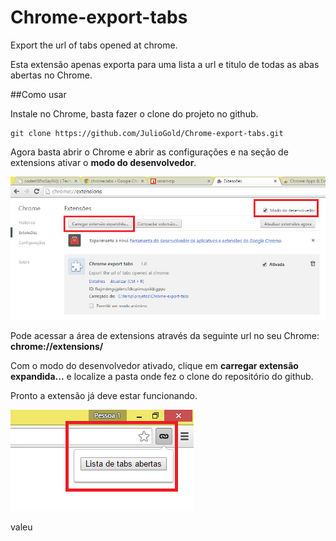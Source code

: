 # Chrome-export-tabs
Export the url of tabs opened at chrome.

Esta extensão apenas exporta para uma lista a url e titulo de todas as abas abertas no Chrome.

##Como usar

Instale no Chrome, basta fazer o clone do projeto no github.
```
git clone https://github.com/JulioGold/Chrome-export-tabs.git
```
Agora basta abrir o Chrome e abrir as configurações e na seção de extensions ativar o **modo do desenvolvedor**.

![GitHub Logo](/images/1.png)

Pode acessar a área de extensions através da seguinte url no seu Chrome: **chrome://extensions/**

Com o modo do desenvolvedor ativado, clique em **carregar extensão expandida...** e localize a pasta onde fez o clone do repositório do github.

Pronto a extensão já deve estar funcionando.

![GitHub Logo](/images/2.png)

valeu